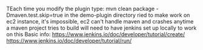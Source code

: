 TEach time you modify the plugin type:  mvn clean package -Dmaven.test.skip=true in the demo-plugin directory
ried to make work on ec2 instance, it's impossible, ec2 can't handle maven and crashes anytime a maven project tries to build
will need to have jenkins set up locally to work on this
Basic info:
https://www.jenkins.io/doc/developer/tutorial/create/
https://www.jenkins.io/doc/developer/tutorial/run/
